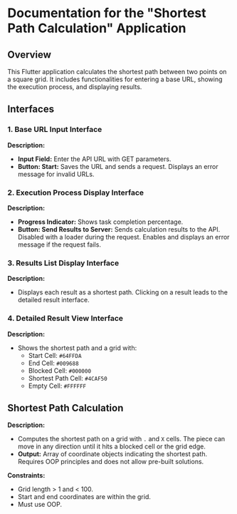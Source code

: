 # Documentation for the "Shortest Path Calculation" Application

## Overview

This Flutter application calculates the shortest path between two points on a square grid. It includes functionalities for entering a base URL, showing the execution process, and displaying results.

## Interfaces

### 1. Base URL Input Interface

**Description:**

- **Input Field:** Enter the API URL with GET parameters.
- **Button: Start:** Saves the URL and sends a request. Displays an error message for invalid URLs.

### 2. Execution Process Display Interface

**Description:**

- **Progress Indicator:** Shows task completion percentage.
- **Button: Send Results to Server:** Sends calculation results to the API. Disabled with a loader during the request. Enables and displays an error message if the request fails.

### 3. Results List Display Interface

**Description:**

- Displays each result as a shortest path. Clicking on a result leads to the detailed result interface.

### 4. Detailed Result View Interface

**Description:**

- Shows the shortest path and a grid with:
  - Start Cell: `#64FFDA`
  - End Cell: `#009688`
  - Blocked Cell: `#000000`
  - Shortest Path Cell: `#4CAF50`
  - Empty Cell: `#FFFFFF`

## Shortest Path Calculation

**Description:**

- Computes the shortest path on a grid with `.` and `X` cells. The piece can move in any direction until it hits a blocked cell or the grid edge.
- **Output:** Array of coordinate objects indicating the shortest path. Requires OOP principles and does not allow pre-built solutions.

**Constraints:**

- Grid length > 1 and < 100.
- Start and end coordinates are within the grid.
- Must use OOP.
